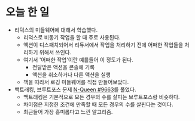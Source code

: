 # 오늘 한 일

- 리덕스의 미들웨어에 대해서 학습했다.
  - 리덕스로 비동기 작업을 할 때 주로 사용된다.
  - 액션이 디스패치되어서 리듀서에서 작업을 처리하기 전에 어떠한 작업들을 처리하기 위해서 쓰인다.
  - 여기서 '어떠한 작업'이란 예를들어 이 정도가 된다.
    - 전달받은 액션을 콘솔에 기록
    - 액션을 취소하거나 다른 액션을 실행
  - 책을 따라서 로깅 미들웨어를 직접 만들어보았다.
- 백트래킹, 브루트포스 문제 [N-Queen #9663](https://www.acmicpc.net/problem/9663)를 풀었다.
  - 백트래킹은 기본적으로 모든 경우의 수를 살피는 브루트포스랑 비슷하다.
  - 차이점은 지정한 조건에 만족할 때 모든 경우의 수를 살핀다는 것이다.
  - 최근들어 가장 흥미롭다고 느낀 알고리즘.
